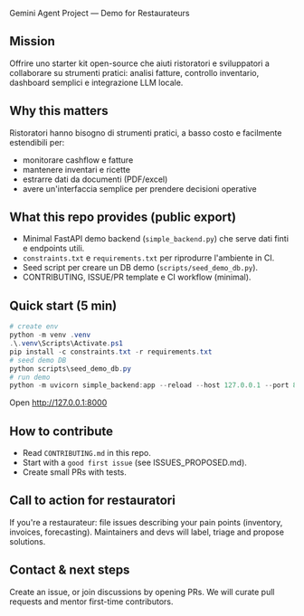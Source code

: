 Gemini Agent Project — Demo for Restaurateurs

Mission
-------
Offrire uno starter kit open-source che aiuti ristoratori e sviluppatori a collaborare su strumenti pratici: analisi fatture, controllo inventario, dashboard semplici e integrazione LLM locale.

Why this matters
-----------------
Ristoratori hanno bisogno di strumenti pratici, a basso costo e facilmente estendibili per:
- monitorare cashflow e fatture
- mantenere inventari e ricette
- estrarre dati da documenti (PDF/excel)
- avere un'interfaccia semplice per prendere decisioni operative

What this repo provides (public export)
---------------------------------------
- Minimal FastAPI demo backend (`simple_backend.py`) che serve dati finti e endpoints utili.
- `constraints.txt` e `requirements.txt` per riprodurre l'ambiente in CI.
- Seed script per creare un DB demo (`scripts/seed_demo_db.py`).
- CONTRIBUTING, ISSUE/PR template e CI workflow (minimal).

Quick start (5 min)
--------------------
```powershell
# create env
python -m venv .venv
.\.venv\Scripts\Activate.ps1
pip install -c constraints.txt -r requirements.txt
# seed demo DB
python scripts\seed_demo_db.py
# run demo
python -m uvicorn simple_backend:app --reload --host 127.0.0.1 --port 8000
```
Open http://127.0.0.1:8000

How to contribute
-----------------
- Read `CONTRIBUTING.md` in this repo.
- Start with a `good first issue` (see ISSUES_PROPOSED.md).
- Create small PRs with tests.

Call to action for restauratori
--------------------------------
If you're a restaurateur: file issues describing your pain points (inventory, invoices, forecasting). Maintainers and devs will label, triage and propose solutions.

Contact & next steps
--------------------
Create an issue, or join discussions by opening PRs. We will curate pull requests and mentor first-time contributors.
